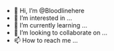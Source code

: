- 👋 Hi, I’m @Bloodlinehere
- 👀 I’m interested in ...
- 🌱 I’m currently learning ...
- 💞️ I’m looking to collaborate on ...
- 📫 How to reach me ...

<!---
Bloodlinehere/Bloodlinehere is a ✨ special ✨ repository because its `README.md` (this file) appears on your GitHub profile.
You can click the Preview link to take a look at your changes.
--->
